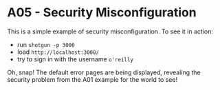 # A05 - Security Misconfiguration

This is a simple example of security misconfiguration. To see it in action:

- run `shotgun -p 3000`
- load `http://localhost:3000/`
- try to sign in with the username `o'reilly`

Oh, snap! The default error pages are being displayed, revealing the security problem from the A01 
example for the world to see!
